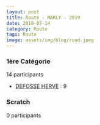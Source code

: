 ```yaml
---
layout: post
title: Route - MARLY - 2019
date: 2019-07-14
category: Route
tags: Route
image: assets/img/blog/road.jpeg
---
```


### 1ère Catégorie
14 participants
- [DEFOSSE HERVE](https://teamspecializedlille.github.io/coureurs/defosseherve) : 9

### Scratch
0 participants
